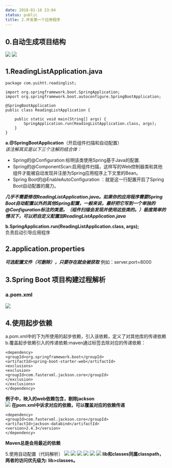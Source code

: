 ```yaml
---
date: 2018-01-16 23:04
status: public
title: 2.开发第一个应用程序
---
```


## 0.自动生成项目结构  
![](https://raw.githubusercontent.com/XuZhuohao/picture/master/java/Frame/Spring/SpringBoot/ConfigForCreateExample01.jpg)
![](https://raw.githubusercontent.com/XuZhuohao/picture/master/java/Frame/Spring/SpringBoot/ConfigForCreateExample02.jpg)
## 1.ReadingListApplication.java  
```
package com.yuihtt.readinglist;

import org.springframework.boot.SpringApplication;
import org.springframework.boot.autoconfigure.SpringBootApplication;

@SpringBootApplication
public class ReadingListApplication {

	public static void main(String[] args) {
		SpringApplication.run(ReadingListApplication.class, args);
	}
}

```  
**a.@SpringBootApplication**（开启组件扫描和自动配置）  
*该注解其实是以下三个注解的结合体：*
* Spring的@Configuration:标明该类使用Spring基于Java的配置.
* Spring的@ComponentScan:启用组件扫描，这样写的Web控制器类和其他组件才能被自动发现并注册为Spring应用程序上下文里的Bean。
* Spring Boot的@EnableAutoConfiguration ：就是这一行配置开启了Spring Boot自动配置的魔力。

***几乎不需要修改ReadingListApplication.java。如果你的应用程序需要Spring Boot自动配置以外的其他Spring配置，一般来说，最好把它写到一个单独的@Configuration标注的类里。（组件扫描会发现并使用这些类的。）极度简单的情况下，可以把自定义配置加ReadingListApplication.java***  


**b.SpringApplication.run(ReadingListApplication.class, args);**  
负责启动引导应用程序  

## 2.application.properties
***可选配置文件（可删除），只要存在就会被获取***
例如：server.port=8000
  
## 3.Spring Boot 项目构建过程解析  
### a.pom.xml
![](https://raw.githubusercontent.com/XuZhuohao/picture/master/java/Frame/Spring/SpringBoot/pomFile.jpg)
## 4.使用起步依赖
a.pom.xml中的<dependencies>下为所使用的起步依赖，引入该依赖，定义了对其他库的传递依赖
b.覆盖起步依赖引入的传递依赖:maven通过<exclusion>标签去除对应的传递依赖：
```
<dependency>
<groupId>org.springframework.boot</groupId>
<artifactId>spring-boot-starter-web</artifactId>
<exclusions>
<exclusion>
<groupId>com.fasterxml.jackson.core</groupId>
</exclusion>
</exclusions>
</dependency>
```
**例子中，映入的web依赖包含，剔除jackson**  
![](https://raw.githubusercontent.com/XuZhuohao/picture/master/java/Frame/Spring/SpringBoot/exclusions01.jpg)
**在pom.xml中诉求对应的依赖，可以覆盖对应的依赖传递**
```
<dependency>
<groupId>com.fasterxml.jackson.core</groupId>
<artifactId>jackson-databind</artifactId>
<version>2.4.3</version>
</dependency>
```
**Maven总是会用最近的依赖**  

5.使用自动配置（代码解析）
![](https://raw.githubusercontent.com/XuZhuohao/picture/master/java/Frame/Spring/SpringBoot/Resource01_ReadingListApplication.jpg)
![](https://raw.githubusercontent.com/XuZhuohao/picture/master/java/Frame/Spring/SpringBoot/Resource02_Book.jpg)
![](https://raw.githubusercontent.com/XuZhuohao/picture/master/java/Frame/Spring/SpringBoot/Resource03_ReadingListController.jpg)
![](https://raw.githubusercontent.com/XuZhuohao/picture/master/java/Frame/Spring/SpringBoot/Resource04_ReadingListRepository.jpg)
![](https://raw.githubusercontent.com/XuZhuohao/picture/master/java/Frame/Spring/SpringBoot/UI.jpg)
![](https://raw.githubusercontent.com/XuZhuohao/picture/master/java/Frame/Spring/SpringBoot/AutoAnnotation.jpg)
**lib和classes同属classpath，两者的访问优先级为: lib>classes。**